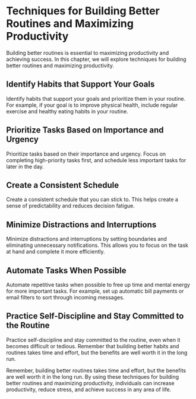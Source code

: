 Techniques for Building Better Routines and Maximizing Productivity
========================================================================================================

Building better routines is essential to maximizing productivity and achieving success. In this chapter, we will explore techniques for building better routines and maximizing productivity.

Identify Habits that Support Your Goals
---------------------------------------

Identify habits that support your goals and prioritize them in your routine. For example, if your goal is to improve physical health, include regular exercise and healthy eating habits in your routine.

Prioritize Tasks Based on Importance and Urgency
------------------------------------------------

Prioritize tasks based on their importance and urgency. Focus on completing high-priority tasks first, and schedule less important tasks for later in the day.

Create a Consistent Schedule
----------------------------

Create a consistent schedule that you can stick to. This helps create a sense of predictability and reduces decision fatigue.

Minimize Distractions and Interruptions
---------------------------------------

Minimize distractions and interruptions by setting boundaries and eliminating unnecessary notifications. This allows you to focus on the task at hand and complete it more efficiently.

Automate Tasks When Possible
----------------------------

Automate repetitive tasks when possible to free up time and mental energy for more important tasks. For example, set up automatic bill payments or email filters to sort through incoming messages.

Practice Self-Discipline and Stay Committed to the Routine
----------------------------------------------------------

Practice self-discipline and stay committed to the routine, even when it becomes difficult or tedious. Remember that building better habits and routines takes time and effort, but the benefits are well worth it in the long run.

Remember, building better routines takes time and effort, but the benefits are well worth it in the long run. By using these techniques for building better routines and maximizing productivity, individuals can increase productivity, reduce stress, and achieve success in any area of life.
